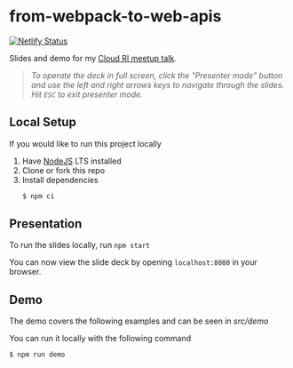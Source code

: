 # from-webpack-to-web-apis

[![Netlify Status](https://api.netlify.com/api/v1/badges/e8924f63-090f-4f6a-87ae-e7c34420d33e/deploy-status)](https://app.netlify.com/sites/lively-lollipop-a20857/deploys)

Slides and demo for my [Cloud RI meetup talk](https://www.meetup.com/cloudri/events/297053982/).

> _To operate the deck in full screen, click the "Presenter mode" button and use the left and right arrows keys to navigate through the slides.  Hit `ESC` to exit presenter mode._

## Local Setup

If you would like to run this project locally
1. Have [NodeJS](https://nodejs.org/) LTS installed
1. Clone or fork this repo
1. Install dependencies
    ```sh
    $ npm ci
    ```

## Presentation
To run the slides locally, run `npm start`

You can now view the slide deck by opening `localhost:8080` in your browser.

## Demo

The demo covers the following examples and can be seen in _src/demo_


You can run it locally with the following command
```sh
$ npm run demo
```